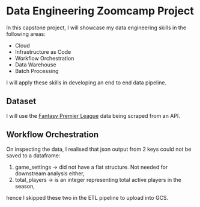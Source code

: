 # Data Engineering Zoomcamp Project

In this capstone project, I will showcase my data engineering skills in the following areas:

- Cloud
- Infrastructure as Code
- Workflow Orchestration
- Data Warehouse
- Batch Processing

I will apply these skills in developing an end to end data pipeline.

## Dataset

I will use the [Fantasy Premier League]("https://fantasy.premierleague.com/api/bootstrap-static/") data being scraped from an API.

## Workflow Orchestration

On inspecting the data, I realised that json output from 2 keys could not be saved to a dataframe:

1. game_settings -> did not have a flat structure. Not needed for downstream analysis either,
2. total_players -> is an integer representing total active players in the season,

hence I skipped these two in the ETL pipeline to upload into GCS.


